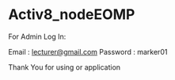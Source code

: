 # Activ8_nodeEOMP

For Admin Log In:

Email : lecturer@gmail.com
Password : marker01

Thank You for using or application
